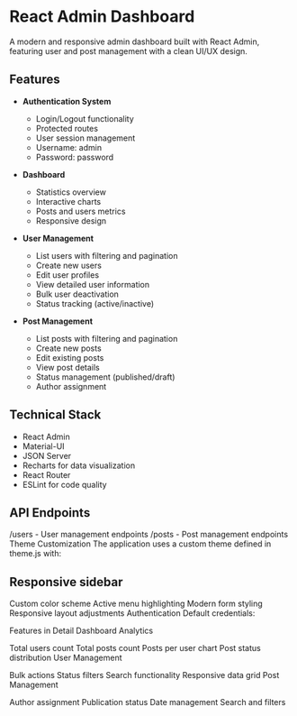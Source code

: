 # React Admin Dashboard

A modern and responsive admin dashboard built with React Admin, featuring user and post management with a clean UI/UX design.

## Features

- **Authentication System**
  - Login/Logout functionality
  - Protected routes
  - User session management
  - Username: admin
  - Password: password

- **Dashboard**
  - Statistics overview
  - Interactive charts
  - Posts and users metrics
  - Responsive design

- **User Management**
  - List users with filtering and pagination
  - Create new users
  - Edit user profiles
  - View detailed user information
  - Bulk user deactivation
  - Status tracking (active/inactive)

- **Post Management**
  - List posts with filtering and pagination
  - Create new posts
  - Edit existing posts
  - View post details
  - Status management (published/draft)
  - Author assignment



## Technical Stack

- React Admin
- Material-UI
- JSON Server
- Recharts for data visualization
- React Router
- ESLint for code quality


## API Endpoints

/users - User management endpoints
/posts - Post management endpoints
Theme Customization
The application uses a custom theme defined in theme.js with:

## Responsive sidebar

Custom color scheme
Active menu highlighting
Modern form styling
Responsive layout adjustments
Authentication
Default credentials:


Features in Detail
Dashboard Analytics

Total users count
Total posts count
Posts per user chart
Post status distribution
User Management

Bulk actions
Status filters
Search functionality
Responsive data grid
Post Management

Author assignment
Publication status
Date management
Search and filters